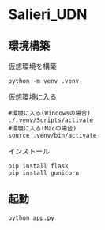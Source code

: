 # Salieri_UDN 


## 環境構築
仮想環境を構築
```
python -m venv .venv
```
仮想環境に入る
```
#環境に入る(Windowsの場合)
./.venv/Scripts/activate
#環境に入る(Macの場合)
source .venv/bin/activate
```
インストール
```
pip install flask
pip install gunicorn
```

## 起動
```
python app.py
```
